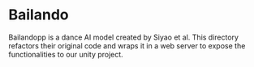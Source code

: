 # Bailando

Bailandopp is a dance AI model created by Siyao et al. This directory refactors their original code and wraps it in a web server to expose the functionalities to our unity project.
